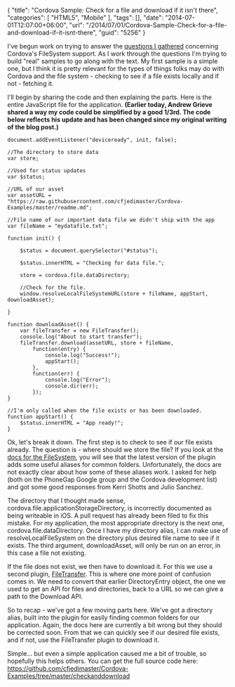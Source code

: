 {
	"title": "Cordova Sample: Check for a file and download if it isn't there",
	"categories": [
		"HTML5",
		"Mobile"
	],
	"tags": [],
	"date": "2014-07-01T12:07:00+06:00",
	"url": "/2014/07/01/Cordova-Sample-Check-for-a-file-and-download-if-it-isnt-there",
	"guid": "5256"
}

<p>
I've begun work on trying to answer the <a href="http://www.raymondcamden.com/index.cfm/2014/6/23/PhoneGapCordova-File-System-questions">questions I gathered</a> concerning Cordova's FileSystem support. As I work through the questions I'm trying to build "real" samples to go along with the text. My first sample is a simple one, but I think it is pretty relevant for the types of things folks may do with Cordova and the file system - checking to see if a file exists locally and if not - fetching it.
</p>
<!--more-->
<p>
I'll begin by sharing the code and then explaining the parts. Here is the entire JavaScript file for the application. <strong>(Earlier today, Andrew Grieve shared a way my code could be simplified by a good 1/3rd. The code below reflects his update and has been changed since my original writing of the blog post.)</strong>
</p>

<pre><code class="language-javascript">document.addEventListener(&quot;deviceready&quot;, init, false);

&#x2F;&#x2F;The directory to store data
var store;

&#x2F;&#x2F;Used for status updates
var $status;

&#x2F;&#x2F;URL of our asset
var assetURL = &quot;https:&#x2F;&#x2F;raw.githubusercontent.com&#x2F;cfjedimaster&#x2F;Cordova-Examples&#x2F;master&#x2F;readme.md&quot;;

&#x2F;&#x2F;File name of our important data file we didn&#x27;t ship with the app
var fileName = &quot;mydatafile.txt&quot;;

function init() {
	
	$status = document.querySelector(&quot;#status&quot;);

	$status.innerHTML = &quot;Checking for data file.&quot;;

	store = cordova.file.dataDirectory;

	&#x2F;&#x2F;Check for the file. 
	window.resolveLocalFileSystemURL(store + fileName, appStart, downloadAsset);

}

function downloadAsset() {
	var fileTransfer = new FileTransfer();
	console.log(&quot;About to start transfer&quot;);
	fileTransfer.download(assetURL, store + fileName, 
		function(entry) {
			console.log(&quot;Success!&quot;);
			appStart();
		}, 
		function(err) {
			console.log(&quot;Error&quot;);
			console.dir(err);
		});
}

&#x2F;&#x2F;I&#x27;m only called when the file exists or has been downloaded.
function appStart() {
	$status.innerHTML = &quot;App ready!&quot;;
}</code></pre>

<p>
Ok, let's break it down. The first step is to check to see if our file exists already. The question is - where should we store the file? If you look at the <a href="https://github.com/apache/cordova-plugin-file/blob/master/doc/index.md">docs for the FileSystem</a>, you will see that the latest version of the plugin adds some useful aliases for common folders. Unfortunately, the docs are not exactly clear about how some of these aliases work. I asked for help (both on the PhoneGap Google group and the Cordova development list) and got some good responses from Kerri Shotts and Julio Sanchez. 
</p>

<p>
The directory that I thought made sense, cordova.file.applicationStorageDirectory, is incorrectly documented as being writeable in iOS. A pull request has already been filed to fix this mistake. For my application, the most appropriate directory is the next one, cordova.file.dataDirectory. Once I have my directory alias, I can make use of resolveLocalFileSystem on the directory plus desired file name to see if it exists. The third argument, downloadAsset, will only be run on an error, in this case a file not existing. 
</p>

<p>
If the file does not exist, we then have to download it. For this we use a second plugin,  <a href="https://github.com/apache/cordova-plugin-file-transfer/blob/master/doc/index.md">FileTransfer</a>. This is where one more point of confusion comes in. We need to convert that earlier DirectoryEntry object, the one we used to get an API for files and directories, back to a URL so we can give a path to the Download API. 
</p>

<p>
So to recap - we've got a few moving parts here. We've got a directory alias, built into the plugin for easily finding common folders for our application. Again, the docs here are currently a bit wrong but they should be corrected soon. From that we can quickly see if our desired file exists, and if not, use the FileTransfer plugin to download it.
</p>

<p>
Simple... but even a simple application caused me a bit of trouble, so hopefully this helps others. You can get the full source code here: <a href="https://github.com/cfjedimaster/Cordova-Examples/tree/master/checkanddownload">https://github.com/cfjedimaster/Cordova-Examples/tree/master/checkanddownload</a>
</p>